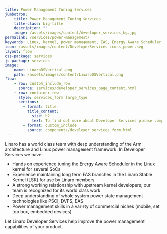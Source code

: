 ```yaml
---
title: Power Management Tuning Services
jumbotron:
    title: Power Management Tuning Services
    title-class: big-title
    description: ""
    image: /assets/images/content/developer_services_bg.jpg
permalink: /services/power-management/
keywords: Linux, kernel, power management, EAS, Energy Aware Scheduler, PSCI
icon: /assets/images/content/DeveloperServices-icons_power.svg
layout: flow
css-package: services
js-package: services
image:
    name: LinaroDSVertical.png
    path: /assets/images/content/LinaroDSVertical.png
flow:
    - row: custom_include_row
      source: services/developer_services_page_content.html
    - row: container_row
      style: services_form large_type
      sections:
        - format: title
          title_content:
            size: h2
            text: To find out more about Developer Services please complete this form
        - format: custom_include
          source: components/developer_services_form.html
---
```


Linaro has a world class team with deep understanding of the Arm architecture and Linux power management framework.  In Developer Services we have:

- Hands on experience tuning the Energy Aware Scheduler in the Linux kernel for several SoCs
- Experience maintaining long term EAS branches in the Linaro Stable Kernel (LSK) for use by Linaro members
- A strong working relationship with upstream kernel developers; our team is recognized for its world class work
- Deep understanding of whole system power state management technologies like PSCI, DVFS, EAS
- Power management skills in a variety of commercial niches (mobile, set top box, embedded devices)

Let Linaro Developer Services help improve the power management capabilities of your product.
